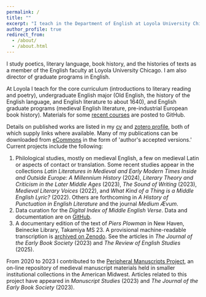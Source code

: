 ```yaml
---
permalink: /
title: ""
excerpt: "I teach in the Department of English at Loyola University Chicago"
author_profile: true
redirect_from: 
  - /about/
  - /about.html
---
```


I study poetics, literary language, book history, and the histories of texts as a member of the English faculty at Loyola University Chicago.
I am also director of graduate programs in English.

At Loyola I teach for the core curriculum (introductions to literary reading and poetry), undergraduate English major (Old English, the history of the English language, and English literature to about 1640), and English graduate programs (medieval English literature, pre-industrial European book history).
Materials for some [recent courses](https://github.com/icornelius/zg-syllabi) are posted to GitHub.

Details on published works are listed in my [cv] and [zotero profile], both of which supply links where available.
Many of my publications can be downloaded from [eCommons] in the form of 'author's accepted versions.'
Current projects include the following:

1. Philological studies, mostly on medieval English, a few on medieval Latin or aspects of contact or translation.
   Some recent studies appear in the collections
   *Latin Literatures in Medieval and Early Modern Times Inside and Outside Europe: A Millennium History* (2024),
   *Literary Theory and Criticism in the Later Middle Ages* (2023),
   *The Sound of Writing* (2023),
   *Medieval Literary Voices* (2022),
   and
   *What Kind of a Thing is a Middle English Lyric?* (2022).
   Others are forthcoming in *A History of Punctuation in English Literature* and the journal *Medium Ævum*.
1. Data curation for the *Digital Index of Middle English Verse*.
   Data and documentation are on [GitHub](https://github.com/digital-index-of-middle-english-verse/).
1. A documentary edition of the text of *Piers Plowman* in New Haven, Beinecke Library, Takamiya MS 23.
   A provisional machine-readable transcription is [archived on Zenodo](https://zenodo.org/records/13955352).
   See the articles in *The Journal of the Early Book Society* (2023) and *The Review of English Studies* (2025).

From 2020 to 2023 I contributed to the [Peripheral Manuscripts Project](https://peripheralmss.org/), an on-line repository of medieval manuscript materials held in smaller institutional collections in the American Midwest.
Articles related to this project have appeared in *Manuscript Studies* (2023) and *The Journal of the Early Book Society* (2023).

[eCommons]: https://ecommons.luc.edu/do/search/?q=author_lname%3A%22Cornelius%22%20author_fname%3A%22Ian%22
[cv]: https://github.com/icornelius/cv/releases
[zotero profile]: https://www.zotero.org/irc7/
